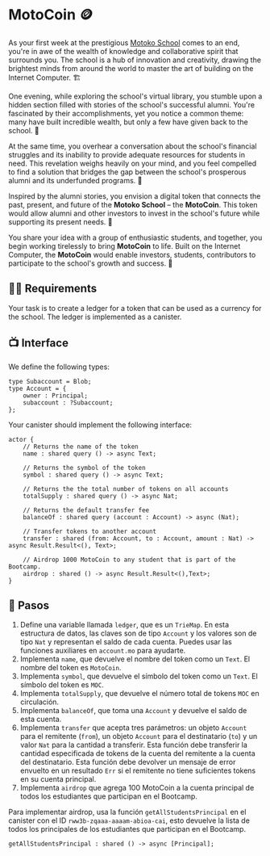 # MotoCoin 🪙
As your first week at the prestigious [Motoko School](https://twitter.com/MotokoSchool) comes to an end, you're in awe of the wealth of knowledge and collaborative spirit that surrounds you. The school is a hub of innovation and creativity, drawing the brightest minds from around the world to master the art of building on the Internet Computer.  🏗️

One evening, while exploring the school's virtual library, you stumble upon a hidden section filled with stories of the school's successful alumni. You're fascinated by their accomplishments, yet you notice a common theme: many have built incredible wealth, but only a few have given back to the school. 🫢

At the same time, you overhear a conversation about the school's financial struggles and its inability to provide adequate resources for students in need. This revelation weighs heavily on your mind, and you feel compelled to find a solution that bridges the gap between the school's prosperous alumni and its underfunded programs. 💸

Inspired by the alumni stories, you envision a digital token that connects the past, present, and future of the **Motoko School** – the **MotoCoin**. This token would allow alumni and other investors to invest in the school's future while supporting its present needs. 🌱

You share your idea with a group of enthusiastic students, and together, you begin working tirelessly to bring **MotoCoin** to life. Built on the Internet Computer, the **MotoCoin** would enable investors, students, contributors to participate to the school's growth and success. 🚀

## 🧑‍🏫 Requirements 
Your task is to create a ledger for a token that can be used as a currency for the school. The ledger is implemented as a canister.

## 📺 Interface
We define the following types:
```motoko
type Subaccount = Blob;
type Account = {
    owner : Principal;
    subaccount : ?Subaccount;
};
```
Your canister should implement the following interface:
```motoko
actor {
    // Returns the name of the token 
    name : shared query () -> async Text;

    // Returns the symbol of the token 
    symbol : shared query () -> async Text;

    // Returns the the total number of tokens on all accounts
    totalSupply : shared query () -> async Nat;

    // Returns the default transfer fee
    balanceOf : shared query (account : Account) -> async (Nat);

    // Transfer tokens to another account
    transfer : shared (from: Account, to : Account, amount : Nat) -> async Result.Result<(), Text>;

    // Airdrop 1000 MotoCoin to any student that is part of the Bootcamp.
    airdrop : shared () -> async Result.Result<(),Text>;
}
```
## 📒 Pasos
1. Define una variable llamada `ledger`, que es un `TrieMap`. En esta estructura de datos, las claves son de tipo `Account` y los valores son de tipo `Nat` y representan el saldo de cada cuenta. Puedes usar las funciones auxiliares en `account.mo` para ayudarte.
2. Implementa `name`, que devuelve el nombre del token como un `Text`. El nombre del token es `MotoCoin`.
3. Implementa `symbol`, que devuelve el símbolo del token como un `Text`. El símbolo del token es `MOC`.
4. Implementa `totalSupply`, que devuelve el número total de tokens `MOC` en circulación.
5. Implementa `balanceOf`, que toma una `Account` y devuelve el saldo de esta cuenta.
6. Implementa `transfer` que acepta tres parámetros: un objeto `Account` para el remitente (`from`), un objeto `Account` para el destinatario (`to`) y un valor `Nat` para la cantidad a transferir. Esta función debe transferir la cantidad especificada de tokens de la cuenta del remitente a la cuenta del destinatario. Esta función debe devolver un mensaje de error envuelto en un resultado `Err` si el remitente no tiene suficientes tokens en su cuenta principal.
7. Implementa `airdrop` que agrega 100 MotoCoin a la cuenta principal de todos los estudiantes que participan en el Bootcamp.

Para implementar airdrop, usa la función `getAllStudentsPrincipal` en el canister con el ID `rww3b-zqaaa-aaaam-abioa-cai`, esto devuelve la lista de todos los principales de los estudiantes que participan en el Bootcamp.
```motoko
getAllStudentsPrincipal : shared () -> async [Principal];
```